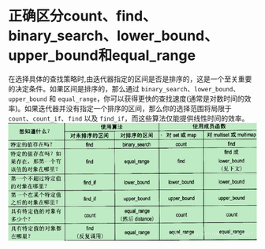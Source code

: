 # 正确区分count、find、binary_search、lower_bound、upper_bound和equal_range

在选择具体的查找策略时,由迭代器指定的区间是否是排序的，这是一个至关重要的决定条件。如果区间是排序的，那么通过 `binary_search`、`lower_bound`、`upper_bound` 和 `equal_range`，你可以获得更快的查找速度(通常是对数时间的效率)。如果迭代器并没有指定一个排序的区间，那么你的选择范围将局限于 `count`、`count_if`、`find` 以及 `find_if`，而这些算法仅能提供线性时间的效率。
![](../img/find_count.png)

